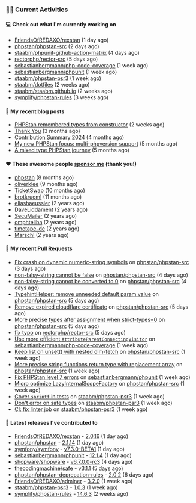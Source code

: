 ### 👨‍💻 Current Activities


#### 💻 Check out what I'm currently working on

- [FriendsOfREDAXO/rexstan](https://github.com/FriendsOfREDAXO/rexstan) (1 day ago)
- [phpstan/phpstan-src](https://github.com/phpstan/phpstan-src) (2 days ago)
- [staabm/phpunit-github-action-matrix](https://github.com/staabm/phpunit-github-action-matrix) (4 days ago)
- [rectorphp/rector-src](https://github.com/rectorphp/rector-src) (5 days ago)
- [sebastianbergmann/php-code-coverage](https://github.com/sebastianbergmann/php-code-coverage) (1 week ago)
- [sebastianbergmann/phpunit](https://github.com/sebastianbergmann/phpunit) (1 week ago)
- [staabm/phpstan-psr3](https://github.com/staabm/phpstan-psr3) (1 week ago)
- [staabm/dotfiles](https://github.com/staabm/dotfiles) (2 weeks ago)
- [staabm/staabm.github.io](https://github.com/staabm/staabm.github.io) (2 weeks ago)
- [symplify/phpstan-rules](https://github.com/symplify/phpstan-rules) (3 weeks ago)


#### 📜 My recent blog posts

- [PHPStan remembered types from constructor](https://staabm.github.io/2025/04/15/phpstan-remember-constructor-types.html) (2 weeks ago)
- [Thank You](https://staabm.github.io/2025/01/24/thank-you.html) (3 months ago)
- [Contribution Summary 2024](https://staabm.github.io/2024/12/11/contribution-summary-2024.html) (4 months ago)
- [My new PHPStan focus: multi-phpversion support](https://staabm.github.io/2024/11/28/phpstan-php-version-in-scope.html) (5 months ago)
- [A mixed type PHPStan journey](https://staabm.github.io/2024/11/26/phpstan-mixed-types.html) (5 months ago)


#### ❤️ These awesome people [sponsor me](https://github.com/sponsors/staabm) (thank you!)

- [phpstan](https://github.com/phpstan) (8 months ago)
- [oliverklee](https://github.com/oliverklee) (9 months ago)
- [TicketSwap](https://github.com/TicketSwap) (10 months ago)
- [brotkrueml](https://github.com/brotkrueml) (11 months ago)
- [eliashaeussler](https://github.com/eliashaeussler) (2 years ago)
- [DaveLiddament](https://github.com/DaveLiddament) (2 years ago)
- [SecuMailer](https://github.com/SecuMailer) (2 years ago)
- [omphteliba](https://github.com/omphteliba) (2 years ago)
- [timetape-de](https://github.com/timetape-de) (2 years ago)
- [Marschl](https://github.com/Marschl) (2 years ago)


#### 🔨 My recent Pull Requests

- [Fix crash on dynamic numeric-string symbols](https://github.com/phpstan/phpstan-src/pull/3975) on [phpstan/phpstan-src](https://github.com/phpstan/phpstan-src) (3 days ago)
- [non-falsy-string cannot be false](https://github.com/phpstan/phpstan-src/pull/3972) on [phpstan/phpstan-src](https://github.com/phpstan/phpstan-src) (4 days ago)
- [non-falsy-string cannot be converted to 0](https://github.com/phpstan/phpstan-src/pull/3971) on [phpstan/phpstan-src](https://github.com/phpstan/phpstan-src) (4 days ago)
- [TypehintHelper: remove unneeded default param value](https://github.com/phpstan/phpstan-src/pull/3968) on [phpstan/phpstan-src](https://github.com/phpstan/phpstan-src) (5 days ago)
- [Remove expired cloudflare certificate](https://github.com/phpstan/phpstan-src/pull/3967) on [phpstan/phpstan-src](https://github.com/phpstan/phpstan-src) (5 days ago)
- [More precise types after assignment when strict-types=0](https://github.com/phpstan/phpstan-src/pull/3965) on [phpstan/phpstan-src](https://github.com/phpstan/phpstan-src) (5 days ago)
- [fix typo](https://github.com/rectorphp/rector-src/pull/6870) on [rectorphp/rector-src](https://github.com/rectorphp/rector-src) (5 days ago)
- [Use more efficient `AttributeParentConnectingVisitor`](https://github.com/sebastianbergmann/php-code-coverage/pull/1074) on [sebastianbergmann/php-code-coverage](https://github.com/sebastianbergmann/php-code-coverage) (1 week ago)
- [Keep list on unset() with nested dim-fetch](https://github.com/phpstan/phpstan-src/pull/3964) on [phpstan/phpstan-src](https://github.com/phpstan/phpstan-src) (1 week ago)
- [More precise string functions return type with replacement array](https://github.com/phpstan/phpstan-src/pull/3963) on [phpstan/phpstan-src](https://github.com/phpstan/phpstan-src) (1 week ago)
- [Fix PHPStan level 7 errors](https://github.com/sebastianbergmann/phpunit/pull/6188) on [sebastianbergmann/phpunit](https://github.com/sebastianbergmann/phpunit) (1 week ago)
- [Micro optimize LazyInternalScopeFactory](https://github.com/phpstan/phpstan-src/pull/3962) on [phpstan/phpstan-src](https://github.com/phpstan/phpstan-src) (1 week ago)
- [Cover `sprintf` in tests](https://github.com/staabm/phpstan-psr3/pull/13) on [staabm/phpstan-psr3](https://github.com/staabm/phpstan-psr3) (1 week ago)
- [Don&#39;t error on safe types](https://github.com/staabm/phpstan-psr3/pull/12) on [staabm/phpstan-psr3](https://github.com/staabm/phpstan-psr3) (1 week ago)
- [CI: fix linter job](https://github.com/staabm/phpstan-psr3/pull/7) on [staabm/phpstan-psr3](https://github.com/staabm/phpstan-psr3) (1 week ago)


#### 🔭 Latest releases I've contributed to

- [FriendsOfREDAXO/rexstan](https://github.com/FriendsOfREDAXO/rexstan) - [2.0.16](https://github.com/FriendsOfREDAXO/rexstan/releases/tag/2.0.16) (1 day ago)
- [phpstan/phpstan](https://github.com/phpstan/phpstan) - [2.1.14](https://github.com/phpstan/phpstan/releases/tag/2.1.14) (1 day ago)
- [symfony/symfony](https://github.com/symfony/symfony) - [v7.3.0-BETA1](https://github.com/symfony/symfony/releases/tag/v7.3.0-BETA1) (1 day ago)
- [sebastianbergmann/phpunit](https://github.com/sebastianbergmann/phpunit) - [12.1.4](https://github.com/sebastianbergmann/phpunit/releases/tag/12.1.4) (1 day ago)
- [shopware/shopware](https://github.com/shopware/shopware) - [v6.7.0.0-rc3](https://github.com/shopware/shopware/releases/tag/v6.7.0.0-rc3) (4 days ago)
- [thecodingmachine/safe](https://github.com/thecodingmachine/safe) - [v3.1.1](https://github.com/thecodingmachine/safe/releases/tag/v3.1.1) (5 days ago)
- [phpstan/phpstan-deprecation-rules](https://github.com/phpstan/phpstan-deprecation-rules) - [2.0.2](https://github.com/phpstan/phpstan-deprecation-rules/releases/tag/2.0.2) (6 days ago)
- [FriendsOfREDAXO/adminer](https://github.com/FriendsOfREDAXO/adminer) - [3.2.0](https://github.com/FriendsOfREDAXO/adminer/releases/tag/3.2.0) (1 week ago)
- [staabm/phpstan-psr3](https://github.com/staabm/phpstan-psr3) - [1.0.3](https://github.com/staabm/phpstan-psr3/releases/tag/1.0.3) (1 week ago)
- [symplify/phpstan-rules](https://github.com/symplify/phpstan-rules) - [14.6.3](https://github.com/symplify/phpstan-rules/releases/tag/14.6.3) (2 weeks ago)
